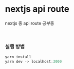 # nextjs api route

<p>nextjs 중 api route 공부중</p>
<br/>

### 실행 방법
```javascript
yarn install
yarn dev -> localhost:3000
```
